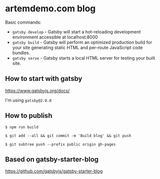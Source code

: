 # artemdemo.com blog

Basic commands:

* `gatsby develop` - Gatsby will start a hot-reloading development environment accessible at localhost:8000
* `gatsby build` - Gatsby will perform an optimized production build for your site generating static HTML and per-route JavaScript code bundles.
* `gatsby serve` - Gatsby starts a local HTML server for testing your built site.

## How to start with gatsby

https://www.gatsbyjs.org/docs/

I'm using `gatsby@2.0.0`

## How to publish

```
$ npm run build
```

```
$ git add --all && git commit -m 'Build blog' && git push
```

```
$ git subtree push --prefix public origin gh-pages
```

## Based on gatsby-starter-blog

https://github.com/gatsbyjs/gatsby-starter-blog

